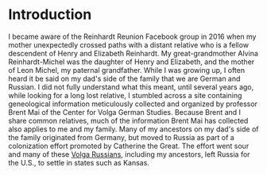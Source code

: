 # Introduction

I became aware of the Reinhardt Reunion Facebook group in 2016 when my mother unexpectedly crossed paths with a distant relative who is a fellow descendent of Henry and Elizabeth Reinhardt. My great-grandmother Alvina Reinhardt-Michel was the daughter of Henry and Elizabeth, and the mother of Leon Michel, my paternal grandfather. While I was growing up, I often heard it be said on my dad's side of the family that we are German and Russian. I did not fully understand what this meant, until several years ago, while looking for a long lost relative, I stumbled across a site containing geneological information meticulously collected and organized by professor Brent Mai of the Center for Volga German Studies. Because Brent and I share common relatives, much of the information Brent Mai has collected also applies to me and my family. Many of my ancestors on my dad's side of the family originated from Germany, but moved to Russia as part of a colonization effort promoted by Catherine the Great. The effort went sour and many of these [Volga Russians](https://en.wikipedia.org/wiki/Volga_Germans), including my ancestors, left Russia for the U.S., to settle in states such as Kansas. 

